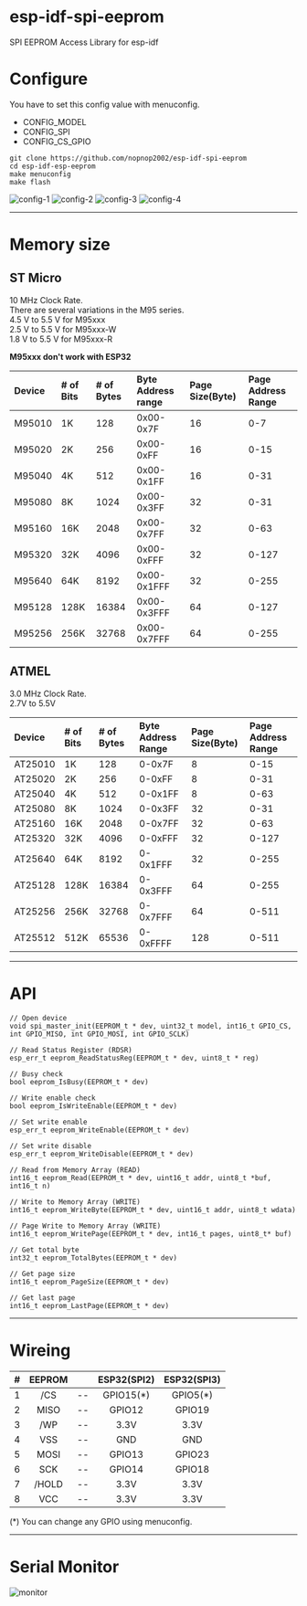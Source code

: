 # esp-idf-spi-eeprom
SPI EEPROM Access Library for esp-idf   


# Configure
You have to set this config value with menuconfig.   
- CONFIG_MODEL   
- CONFIG_SPI   
- CONFIG_CS_GPIO   

```
git clone https://github.com/nopnop2002/esp-idf-spi-eeprom
cd esp-idf-esp-eeprom
make menuconfig
make flash
```

![config-1](https://user-images.githubusercontent.com/6020549/96329346-f4950100-1086-11eb-88f9-57d31933c1c3.jpg)
![config-2](https://user-images.githubusercontent.com/6020549/96329347-f78ff180-1086-11eb-9ee7-3c7209b01a60.jpg)
![config-3](https://user-images.githubusercontent.com/6020549/96355105-fe674480-1118-11eb-9b3e-c9d429ce271c.jpg)
![config-4](https://user-images.githubusercontent.com/6020549/96329351-fced3c00-1086-11eb-92e5-1f4bcdbeda8b.jpg)

---

# Memory size

## ST Micro   
10 MHz Clock Rate.   
There are several variations in the M95 series.   
4.5 V to 5.5 V for M95xxx   
2.5 V to 5.5 V for M95xxx-W   
1.8 V to 5.5 V for M95xxx-R   

__M95xxx don't work with ESP32__

|Device|# of Bits|# of Bytes|Byte Address range|Page Size(Byte)|Page Address Range|
|:---|:---|:---|:---|:---|:---|
|M95010|1K|128|0x00-0x7F|16|0-7|
|M95020|2K|256|0x00-0xFF|16|0-15|
|M95040|4K|512|0x00-0x1FF|16|0-31|
|M95080|8K|1024|0x00-0x3FF|32|0-31|
|M95160|16K|2048|0x00-0x7FF|32|0-63|
|M95320|32K|4096|0x00-0xFFF|32|0-127|
|M95640|64K|8192|0x00-0x1FFF|32|0-255|
|M95128|128K|16384|0x00-0x3FFF|64|0-127|
|M95256|256K|32768|0x00-0x7FFF|64|0-255|

## ATMEL   
3.0 MHz Clock Rate.   
2.7V to 5.5V   

|Device|# of Bits|# of Bytes|Byte Address Range|Page Size(Byte)|Page Address Range|
|:---|:---|:---|:---|:---|:---|
|AT25010|1K|128|0-0x7F|8|0-15|
|AT25020|2K|256|0-0xFF|8|0-31|
|AT25040|4K|512|0-0x1FF|8|0-63|
|AT25080|8K|1024|0-0x3FF|32|0-31|
|AT25160|16K|2048|0-0x7FF|32|0-63|
|AT25320|32K|4096|0-0xFFF|32|0-127|
|AT25640|64K|8192|0-0x1FFF|32|0-255|
|AT25128|128K|16384|0-0x3FFF|64|0-255|
|AT25256|256K|32768|0-0x7FFF|64|0-511|
|AT25512|512K|65536|0-0xFFFF|128|0-511|

---

# API
```
// Open device
void spi_master_init(EEPROM_t * dev, uint32_t model, int16_t GPIO_CS, int GPIO_MISO, int GPIO_MOSI, int GPIO_SCLK)

// Read Status Register (RDSR)
esp_err_t eeprom_ReadStatusReg(EEPROM_t * dev, uint8_t * reg)

// Busy check
bool eeprom_IsBusy(EEPROM_t * dev)

// Write enable check
bool eeprom_IsWriteEnable(EEPROM_t * dev)

// Set write enable
esp_err_t eeprom_WriteEnable(EEPROM_t * dev)

// Set write disable
esp_err_t eeprom_WriteDisable(EEPROM_t * dev)

// Read from Memory Array (READ)
int16_t eeprom_Read(EEPROM_t * dev, uint16_t addr, uint8_t *buf, int16_t n)

// Write to Memory Array (WRITE)
int16_t eeprom_WriteByte(EEPROM_t * dev, uint16_t addr, uint8_t wdata)

// Page Write to Memory Array (WRITE)
int16_t eeprom_WritePage(EEPROM_t * dev, int16_t pages, uint8_t* buf)

// Get total byte
int32_t eeprom_TotalBytes(EEPROM_t * dev)

// Get page size
int16_t eeprom_PageSize(EEPROM_t * dev)

// Get last page
int16_t eeprom_LastPage(EEPROM_t * dev)
```

---

# Wireing  

|#|EEPROM||ESP32(SPI2)|ESP32(SPI3)
|:-:|:-:|:-:|:-:|:-:|
|1|/CS|--|GPIO15(*)|GPIO5(*)|
|2|MISO|--|GPIO12|GPIO19|
|3|/WP|--|3.3V|3.3V|
|4|VSS|--|GND|GND|
|5|MOSI|--|GPIO13|GPIO23|
|6|SCK|--|GPIO14|GPIO18|
|7|/HOLD|--|3.3V|3.3V|
|8|VCC|--|3.3V|3.3V|

(*) You can change any GPIO using menuconfig.   

---

# Serial Monitor   
![monitor](https://user-images.githubusercontent.com/6020549/96329356-09719480-1087-11eb-85b3-0601f77a3772.jpg)
